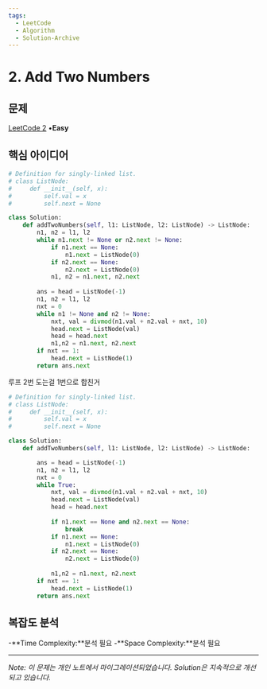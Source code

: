 ```yaml
---
tags:
  - LeetCode
  - Algorithm
  - Solution-Archive
---
```


# 2. Add Two Numbers

## 문제

[LeetCode 2](https://leetcode.com/problems/add-two-numbers/) •**Easy**

## 핵심 아이디어

```python
# Definition for singly-linked list.
# class ListNode:
#     def __init__(self, x):
#         self.val = x
#         self.next = None

class Solution:
    def addTwoNumbers(self, l1: ListNode, l2: ListNode) -> ListNode:
        n1, n2 = l1, l2
        while n1.next != None or n2.next != None:
            if n1.next == None:
                n1.next = ListNode(0)
            if n2.next == None:
                n2.next = ListNode(0)
            n1, n2 = n1.next, n2.next
            
        ans = head = ListNode(-1)
        n1, n2 = l1, l2
        nxt = 0
        while n1 != None and n2 != None:
            nxt, val = divmod(n1.val + n2.val + nxt, 10)
            head.next = ListNode(val)
            head = head.next
            n1,n2 = n1.next, n2.next
        if nxt == 1:
            head.next = ListNode(1)
        return ans.next
```

루프 2번 도는걸 1번으로 합친거

```python
# Definition for singly-linked list.
# class ListNode:
#     def __init__(self, x):
#         self.val = x
#         self.next = None

class Solution:
    def addTwoNumbers(self, l1: ListNode, l2: ListNode) -> ListNode:

        ans = head = ListNode(-1)
        n1, n2 = l1, l2
        nxt = 0
        while True:
            nxt, val = divmod(n1.val + n2.val + nxt, 10)
            head.next = ListNode(val)
            head = head.next
            
            if n1.next == None and n2.next == None:
                break
            if n1.next == None:
                n1.next = ListNode(0)
            if n2.next == None:
                n2.next = ListNode(0)
                
            n1,n2 = n1.next, n2.next
        if nxt == 1:
            head.next = ListNode(1)
        return ans.next
```

## 복잡도 분석

-**Time Complexity:**분석 필요
-**Space Complexity:**분석 필요

---

*Note: 이 문제는 개인 노트에서 마이그레이션되었습니다. Solution은 지속적으로 개선되고 있습니다.*
